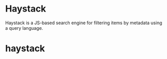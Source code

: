 # Haystack

Haystack is a JS-based search engine for filtering items by metadata using a
query language.

# haystack
